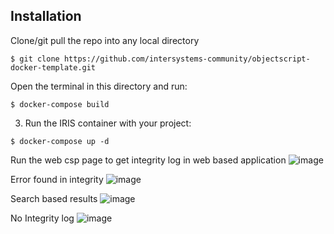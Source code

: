 
## Installation 

Clone/git pull the repo into any local directory

```
$ git clone https://github.com/intersystems-community/objectscript-docker-template.git
```

Open the terminal in this directory and run:

```
$ docker-compose build
```

3. Run the IRIS container with your project:

```
$ docker-compose up -d
```

Run the web csp page to get integrity log in web based application
![image](https://github.com/AshokThangavel/IntegrityLog-Web/assets/58914152/2894c821-81b9-4bbe-bab1-8bd75834196c)



Error found in integrity
![image](https://github.com/AshokThangavel/IntegrityLog-Web/assets/58914152/205d1514-ee2b-4b3d-9fe2-eca8f82fcf76)


Search based results
![image](https://github.com/AshokThangavel/IntegrityLog-Web/assets/58914152/482446ee-ec48-49eb-b338-f89a23dc0c89)


No Integrity log
![image](https://github.com/AshokThangavel/IntegrityLog-Web/assets/58914152/fc346aad-a29a-4bf2-a4a8-2132ce33101d)


